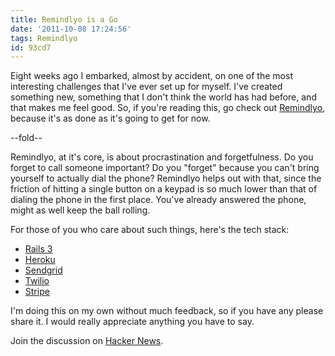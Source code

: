 ```yaml
---
title: Remindlyo is a Go
date: '2011-10-08 17:24:56'
tags: Remindlyo
id: 93cd7
---
```


Eight weeks ago I embarked, almost by accident, on one of the most interesting challenges that I've ever set up for myself. I've created something new, something that I don't think the world has had before, and that makes me feel good. So, if you're reading this, go check out [Remindlyo](https://www.remindlyo.com), because it's as done as it's going to get for now.

--fold--

Remindlyo, at it's core, is about procrastination and forgetfulness. Do you forget to call someone important? Do you "forget" because you can't bring yourself to actually dial the phone? Remindlyo helps out with that, since the friction of hitting a single button on a keypad is so much lower than that of dialing the phone in the first place. You've already answered the phone, might as well keep the ball rolling.

For those of you who care about such things, here's the tech stack:

 * [Rails 3](http://rubyonrails.org/)
 * [Heroku](http://www.heroku.com)
 * [Sendgrid](http://www.sendgrid.com)
 * [Twilio](http://www.twilio.com)
 * [Stripe](https://www.stripe.com)
 
I'm doing this on my own without much feedback, so if you have any please share it. I would really appreciate anything you have to say.

Join the discussion on [Hacker News](http://news.ycombinator.com/item?id=3089267).

